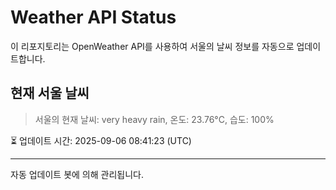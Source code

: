 
# Weather API Status

이 리포지토리는 OpenWeather API를 사용하여 서울의 날씨 정보를 자동으로 업데이트합니다.

## 현재 서울 날씨
> 서울의 현재 날씨: very heavy rain, 온도: 23.76°C, 습도: 100%

⏳ 업데이트 시간: 2025-09-06 08:41:23 (UTC)

---
자동 업데이트 봇에 의해 관리됩니다.
